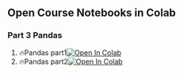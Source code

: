 ## Open Course Notebooks in Colab

### Part 3 Pandas
1. 🔥Pandas part1[![Open In Colab](https://colab.research.google.com/assets/colab-badge.svg)](https://colab.research.google.com/github/TA-aiacademy/course_3.0/blob/python/Python/Part3_Pandas/Pandas_part1.ipynb)
2. 🔥Pandas part2[![Open In Colab](https://colab.research.google.com/assets/colab-badge.svg)](https://colab.research.google.com/github/TA-aiacademy/course_3.0/blob/python/Python/Part3_Pandas/Pandas_part2.ipynb)
